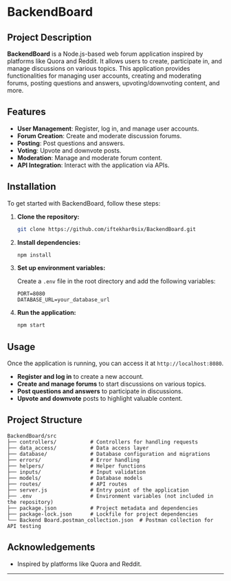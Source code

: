 # BackendBoard

## Project Description

**BackendBoard** is a Node.js-based web forum application inspired by platforms like Quora and Reddit. It allows users to create, participate in, and manage discussions on various topics. This application provides functionalities for managing user accounts, creating and moderating forums, posting questions and answers, upvoting/downvoting content, and more.

## Features

- **User Management**: Register, log in, and manage user accounts.
- **Forum Creation**: Create and moderate discussion forums.
- **Posting**: Post questions and answers.
- **Voting**: Upvote and downvote posts.
- **Moderation**: Manage and moderate forum content.
- **API Integration**: Interact with the application via APIs.

## Installation

To get started with BackendBoard, follow these steps:

1. **Clone the repository:**

   ```bash
   git clone https://github.com/iftekhar0six/BackendBoard.git
   ```

2. **Install dependencies:**

   ```bash
   npm install
   ```

3. **Set up environment variables:**

   Create a `.env` file in the root directory and add the following variables:

   ```env
   PORT=8080
   DATABASE_URL=your_database_url
   ```

4. **Run the application:**

   ```bash
   npm start
   ```

## Usage

Once the application is running, you can access it at `http://localhost:8080`.

- **Register and log in** to create a new account.
- **Create and manage forums** to start discussions on various topics.
- **Post questions and answers** to participate in discussions.
- **Upvote and downvote** posts to highlight valuable content.

## Project Structure

```
BackendBoard/src
├── controllers/           # Controllers for handling requests
├── data_access/           # Data access layer
├── database/              # Database configuration and migrations
├── errors/                # Error handling
├── helpers/               # Helper functions
├── inputs/                # Input validation
├── models/                # Database models
├── routes/                # API routes
├── server.js              # Entry point of the application
├── .env                   # Environment variables (not included in the repository)
├── package.json           # Project metadata and dependencies
├── package-lock.json      # Lockfile for project dependencies
└── Backend Board.postman_collection.json  # Postman collection for API testing
```

## Acknowledgements

- Inspired by platforms like Quora and Reddit.

---
